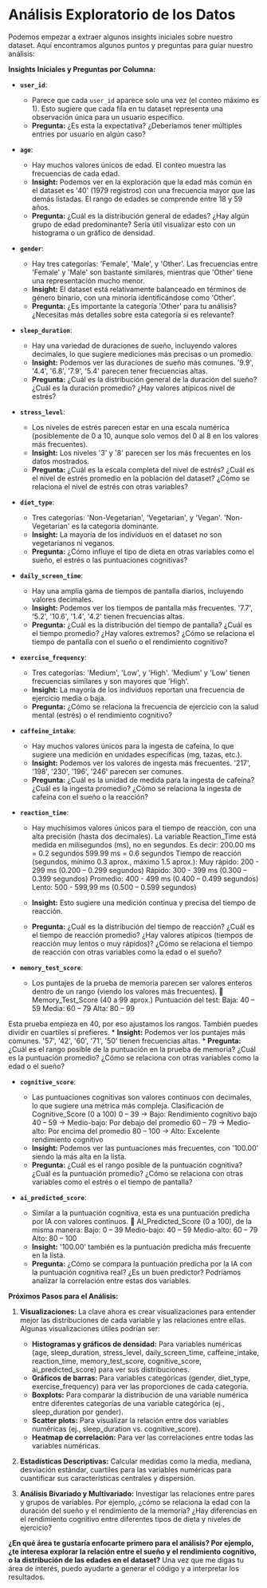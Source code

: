 # Análisis Exploratorio de los Datos

Podemos empezar a extraer algunos insights iniciales sobre nuestro dataset. Aquí encontramos algunos puntos y preguntas para guiar nuestro análisis:

**Insights Iniciales y Preguntas por Columna:**

* **`user_id`**:
    * Parece que cada `user_id` aparece solo una vez (el conteo máximo es 1). Esto sugiere que cada fila en tu dataset representa una observación única para un usuario específico.
    * **Pregunta:** ¿Es esta la expectativa? ¿Deberíamos tener múltiples entries por usuario en algún caso?

* **`age`**:
    * Hay muchos valores únicos de edad. El conteo muestra las frecuencias de cada edad.
    * **Insight:** Podemos ver en la exploración que la edad más común en el dataset es '40' (1979 registros) con una frecuencia mayor que las demás listadas. El rango de edades se comprende entre 18 y 59 años.
    * **Pregunta:** ¿Cuál es la distribución general de edades? ¿Hay algún grupo de edad predominante? Sería útil visualizar esto con un histograma o un gráfico de densidad.

* **`gender`**:
    * Hay tres categorías: 'Female', 'Male', y 'Other'. Las frecuencias entre 'Female' y 'Male' son bastante similares, mientras que 'Other' tiene una representación mucho menor.
    * **Insight:** El dataset está relativamente balanceado en términos de género binario, con una minoría identificándose como 'Other'.
    * **Pregunta:** ¿Es importante la categoría 'Other' para tu análisis? ¿Necesitas más detalles sobre esta categoría si es relevante?

* **`sleep_duration`**:
    * Hay una variedad de duraciones de sueño, incluyendo valores decimales, lo que sugiere mediciones más precisas o un promedio.
    * **Insight:** Podemos ver las duraciones de sueño más comunes. '9.9', '4.4', '6.8', '7.9', '5.4' parecen tener frecuencias altas.
    * **Pregunta:** ¿Cuál es la distribución general de la duración del sueño? ¿Cuál es la duración promedio? ¿Hay valores atípicos nivel de estrés?

* **`stress_level`**:
    * Los niveles de estrés parecen estar en una escala numérica (posiblemente de 0 a 10, aunque solo vemos del 0 al 8 en los valores más frecuentes).
    * **Insight:** Los niveles '3' y '8' parecen ser los más frecuentes en los datos mostrados.
    * **Pregunta:** ¿Cuál es la escala completa del nivel de estrés? ¿Cuál es el nivel de estrés promedio en la población del dataset? ¿Cómo se relaciona el nivel de estrés con otras variables?

* **`diet_type`**:
    * Tres categorías: 'Non-Vegetarian', 'Vegetarian', y 'Vegan'. 'Non-Vegetarian' es la categoría dominante.
    * **Insight:** La mayoría de los individuos en el dataset no son vegetarianos ni veganos.
    * **Pregunta:** ¿Cómo influye el tipo de dieta en otras variables como el sueño, el estrés o las puntuaciones cognitivas?

* **`daily_screen_time`**:
    * Hay una amplia gama de tiempos de pantalla diarios, incluyendo valores decimales.
    * **Insight:** Podemos ver los tiempos de pantalla más frecuentes. '7.7', '5.2', '10.6', '1.4', '4.2' tienen frecuencias altas.
    * **Pregunta:** ¿Cuál es la distribución del tiempo de pantalla? ¿Cuál es el tiempo promedio? ¿Hay valores extremos? ¿Cómo se relaciona el tiempo de pantalla con el sueño o el rendimiento cognitivo?

* **`exercise_frequency`**:
    * Tres categorías: 'Medium', 'Low', y 'High'. 'Medium' y 'Low' tienen frecuencias similares y son mayores que 'High'.
    * **Insight:** La mayoría de los individuos reportan una frecuencia de ejercicio media o baja.
    * **Pregunta:** ¿Cómo se relaciona la frecuencia de ejercicio con la salud mental (estrés) o el rendimiento cognitivo?

* **`caffeine_intake`**:
    * Hay muchos valores únicos para la ingesta de cafeína, lo que sugiere una medición en unidades específicas (mg, tazas, etc.).
    * **Insight:** Podemos ver los valores de ingesta más frecuentes. '217', '198', '230', '196', '246' parecen ser comunes.
    * **Pregunta:** ¿Cuál es la unidad de medida para la ingesta de cafeína? ¿Cuál es la ingesta promedio? ¿Cómo se relaciona la ingesta de cafeína con el sueño o la reacción?

* **`reaction_time`**:
    * Hay muchísimos valores únicos para el tiempo de reacción, con una alta precisión (hasta dos decimales).
    La variable Reaction_Time está medida en milisegundos (ms), no en segundos. Es decir:
        200.00 ms = 0.2 segundos
        599.99 ms = 0.6 segundos
    Tiempo de reacción (segundos, mínimo 0.3 aprox., máximo 1.5 aprox.):
        Muy rápido: 200 - 299 ms (0.200 – 0.299 segundos)
        Rápido: 300 - 399 ms (0.300 – 0.399 segundos)
        Promedio: 400 - 499 ms (0.400 – 0.499 segundos)
        Lento: 500 - 599,99 ms (0.500 – 0.599 segundos)

    * **Insight:** Esto sugiere una medición continua y precisa del tiempo de reacción.
    * **Pregunta:** ¿Cuál es la distribución del tiempo de reacción? ¿Cuál es el tiempo de reacción promedio? ¿Hay valores atípicos (tiempos de reacción muy lentos o muy rápidos)? ¿Cómo se relaciona el tiempo de reacción con otras variables como la edad o el sueño?

* **`memory_test_score`**:
    * Los puntajes de la prueba de memoria parecen ser valores enteros dentro de un rango (viendo los valores más frecuentes).
    🧩 Memory_Test_Score (40 a 99 aprox.)
        Puntuación del test:
        Baja: 40 – 59
        Media: 60 – 79
        Alta: 80 – 99

Esta prueba empieza en 40, por eso ajustamos los rangos. También puedes dividir en cuartiles si prefieres.
    * **Insight:** Podemos ver los puntajes más comunes. '57', '42', '60', '71', '50' tienen frecuencias altas.
    * **Pregunta:** ¿Cuál es el rango posible de la puntuación en la prueba de memoria? ¿Cuál es la puntuación promedio? ¿Cómo se relaciona con otras variables como la edad o el sueño?

* **`cognitive_score`**:
    * Las puntuaciones cognitivas son valores continuos con decimales, lo que sugiere una métrica más compleja.
    Clasificación de Cognitive_Score (0 a 100)
            0 – 39 → Bajo: Rendimiento cognitivo bajo
            40 – 59 → Medio-bajo: Por debajo del promedio
            60 – 79 → Medio-alto: Por encima del promedio
            80 – 100 → Alto: Excelente rendimiento cognitivo
    * **Insight:** Podemos ver las puntuaciones más frecuentes, con '100.00' siendo la más alta en la lista.
    * **Pregunta:** ¿Cuál es el rango posible de la puntuación cognitiva? ¿Cuál es la puntuación promedio? ¿Cómo se relaciona con otras variables como el estrés o el tiempo de pantalla?

* **`ai_predicted_score`**:
    * Similar a la puntuación cognitiva, esta es una puntuación predicha por IA con valores continuos.
    🤖 AI_Predicted_Score (0 a 100), de la misma manera:
            Bajo: 0 – 39
            Medio-bajo: 40 – 59
            Medio-alto: 60 – 79
            Alto: 80 – 100
    * **Insight:** '100.00' también es la puntuación predicha más frecuente en la lista.
    * **Pregunta:** ¿Cómo se compara la puntuación predicha por la IA con la puntuación cognitiva real? ¿Es un buen predictor? Podríamos analizar la correlación entre estas dos variables.

**Próximos Pasos para el Análisis:**

1.  **Visualizaciones:** La clave ahora es crear visualizaciones para entender mejor las distribuciones de cada variable y las relaciones entre ellas. Algunas visualizaciones útiles podrían ser:
    * **Histogramas y gráficos de densidad:** Para variables numéricas (age, sleep\_duration, stress\_level, daily\_screen\_time, caffeine\_intake, reaction\_time, memory\_test\_score, cognitive\_score, ai\_predicted\_score) para ver sus distribuciones.
    * **Gráficos de barras:** Para variables categóricas (gender, diet\_type, exercise\_frequency) para ver las proporciones de cada categoría.
    * **Boxplots:** Para comparar la distribución de una variable numérica entre diferentes categorías de una variable categórica (ej., sleep\_duration por gender).
    * **Scatter plots:** Para visualizar la relación entre dos variables numéricas (ej., sleep\_duration vs. cognitive\_score).
    * **Heatmap de correlación:** Para ver las correlaciones entre todas las variables numéricas.

2.  **Estadísticas Descriptivas:** Calcular medidas como la media, mediana, desviación estándar, cuartiles para las variables numéricas para cuantificar sus características centrales y dispersión.

3.  **Análisis Bivariado y Multivariado:** Investigar las relaciones entre pares y grupos de variables. Por ejemplo, ¿cómo se relaciona la edad con la duración del sueño y el rendimiento de la memoria? ¿Hay diferencias en el rendimiento cognitivo entre diferentes tipos de dieta y niveles de ejercicio?

**¿En qué área te gustaría enfocarte primero para el análisis? Por ejemplo, ¿te interesa explorar la relación entre el sueño y el rendimiento cognitivo, o la distribución de las edades en el dataset?** Una vez que me digas tu área de interés, puedo ayudarte a generar el código y a interpretar los resultados.